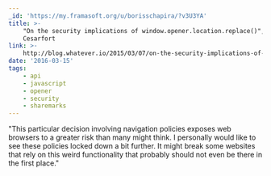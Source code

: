 ```yaml
---
_id: 'https://my.framasoft.org/u/borisschapira/?v3U3YA'
title: >-
    "On the security implications of window.opener.location.replace()", Julio
    Cesarfort
link: >-
    http://blog.whatever.io/2015/03/07/on-the-security-implications-of-window-opener-location-replace/
date: '2016-03-15'
tags:
    - api
    - javascript
    - opener
    - security
    - sharemarks
---
```


<div class="markdown"><p>&quot;This particular decision involving navigation policies exposes web browsers to a greater risk than many might think. I personally would like to see these policies locked down a bit further. It might break some websites that rely on this weird functionality that probably should not even be there in the first place.&quot;
</p></div>
